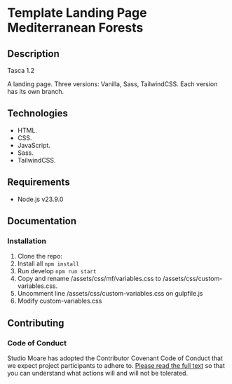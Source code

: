 # Template Landing Page Mediterranean Forests

## Description
Tasca 1.2

A landing page. Three versions: Vanilla, Sass, TailwindCSS. Each version has its own branch.

## Technologies
- HTML.
- CSS.
- JavaScript.
- Sass.
- TailwindCSS.

## Requirements
-  Node.js v23.9.0

## Documentation

### Installation
1. Clone the repo: 
2. Install all ``npm install``
3. Run develop ``npm run start``
4. Copy and rename /assets/css/mf/variables.css to /assets/css/custom-variables.css.
5. Uncomment line /assets/css/custom-variables.css on gulpfile.js
6. Modify custom-variables.css

## Contributing

### Code of Conduct
Studio Moare has adopted the Contributor Covenant Code of Conduct that we expect project participants to adhere to. [Please read the full text](https://www.contributor-covenant.org/version/2/1/code_of_conduct/code_of_conduct.md) so that you can understand what actions will and will not be tolerated.
